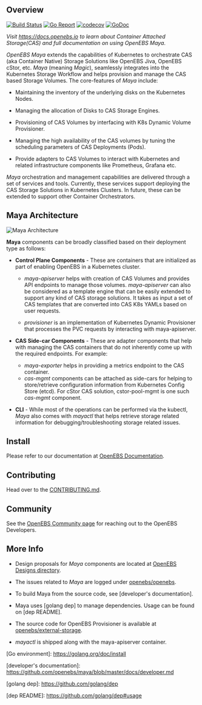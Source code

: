 ## Overview

[![Build Status](https://travis-ci.org/openebs/maya.svg?branch=master)](https://travis-ci.org/openebs/maya)
[![Go Report](https://goreportcard.com/badge/github.com/openebs/maya)](https://goreportcard.com/report/github.com/openebs/maya) [![codecov](https://codecov.io/gh/openebs/maya/branch/master/graph/badge.svg)](https://codecov.io/gh/openebs/maya) [![GoDoc](https://godoc.org/github.com/openebs/maya?status.svg)](https://godoc.org/github.com/openebs/maya)

*Visit https://docs.openebs.io to learn about Container Attached Storage(CAS) and full documentation on using OpenEBS Maya*.

*OpenEBS Maya* extends the capabilities of Kubernetes to orchestrate CAS (aka Container Native) Storage Solutions like OpenEBS Jiva, OpenEBS cStor, etc. *Maya* (meaning *Magic*), seamlessly integrates into the Kubernetes Storage Workflow and helps provision and manage the CAS based Storage Volumes. The core-features of *Maya* include:

- Maintaining the inventory of the underlying disks on the Kubernetes Nodes.

- Managing the allocation of Disks to CAS Storage Engines.

- Provisioning of CAS Volumes by interfacing with K8s Dynamic Volume Provisioner.

- Managing the high availability of the CAS volumes by tuning the scheduling parameters of CAS Deployments (Pods).

- Provide adapters to CAS Volumes to interact with Kubernetes and related infrastructure components like Prometheus, Grafana etc.

*Maya* orchestration and management capabilities are delivered through a set of services and tools. Currently, these services support deploying the CAS Storage Solutions in Kubernetes Clusters. In future, these can be extended to support other Container Orchestrators.

## Maya Architecture

![Maya Architecture](./docs/openebs-maya-architecture.png)

**Maya** components can be broadly classified based on their deployment type as follows:

- **Control Plane Components** - These are containers that are initialized as part of enabling OpenEBS in a Kubernetes cluster.

  - *maya-apiserver* helps with creation of CAS Volumes and provides API endpoints to manage those volumes. *maya-apiserver* can also be considered as a template engine that can be easily extended to support any kind of CAS storage solutions. It takes as input a set of CAS templates that are converted into CAS K8s YAMLs based on user requests.

  - *provisioner* is an implementation of Kubernetes Dynamic Provisioner that processes the PVC requests by interacting with maya-apiserver.

- **CAS Side-car Components** - These are adapter components that help with managing the CAS containers that do not inherently come up with the required endpoints. For example:
  - *maya-exporter* helps in providing a metrics endpoint to the CAS container.
  - *cas-mgmt* components can be attached as side-cars for helping to store/retrieve configuration information from Kubernetes Config Store (etcd). For cStor CAS solution, cstor-pool-mgmt is one such *cas-mgmt* component.

- **CLI** - While most of the operations can be performed via the kubectl, *Maya* also comes with *mayactl* that helps retrieve storage related information for debugging/troubleshooting storage related issues.

## Install

Please refer to our documentation at [OpenEBS Documentation](http://docs.openebs.io/).

## Contributing

Head over to the [CONTRIBUTING.md](./CONTRIBUTING.md).

## Community

See the [OpenEBS Community page](https://github.com/openebs/openebs/tree/master/community) for reaching out to the OpenEBS Developers.

## More Info

- Design proposals for *Maya* components are located at [OpenEBS Designs directory](https://github.com/openebs/openebs/tree/master/contribute/design).

- The issues related to *Maya* are logged under [openebs/openebs](https://github.com/openebs/openebs/issues).

- To build Maya from the source code, see [developer's documentation].

- Maya uses [golang dep] to manage dependencies. Usage can be found on [dep README].

- The source code for OpenEBS Provisioner is available at [openebs/external-storage](https://github.com/openebs/external-storage).

- *mayactl* is shipped along with the maya-apiserver container.

\[Go environment\]: https://golang.org/doc/install

\[developer's documentation\]: https://github.com/openebs/maya/blob/master/docs/developer.md

\[golang dep\]: https://github.com/golang/dep

\[dep README\]: https://github.com/golang/dep#usage

